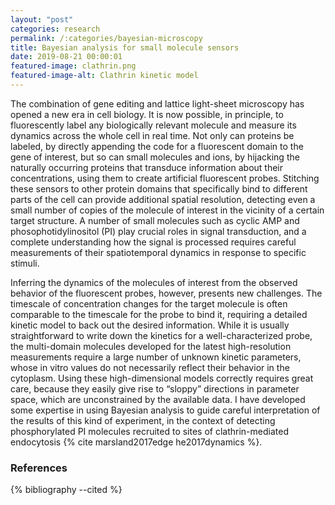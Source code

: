 ```yaml
---
layout: "post"
categories: research
permalink: /:categories/bayesian-microscopy
title: Bayesian analysis for small molecule sensors
date: 2019-08-21 00:00:01
featured-image: clathrin.png
featured-image-alt: Clathrin kinetic model
---
```


The combination of gene editing and lattice light-sheet microscopy has opened a new era in cell biology. It is now possible, in principle, to fluorescently label any biologically relevant molecule and measure its dynamics across the whole cell in real time. Not only can proteins be labeled, by directly appending the code for a fluorescent domain to the gene of interest, but so can small molecules and ions, by hijacking the naturally occurring proteins that transduce information about their concentrations, using them to create artificial fluorescent probes. Stitching these sensors to other protein domains that specifically bind to different parts of the cell can provide additional spatial resolution, detecting even a small number of copies of the molecule of interest in the vicinity of a certain target structure. A number of small molecules such as cyclic AMP and phosophotidylinositol (PI) play crucial roles in signal transduction, and a complete understanding how the signal is processed requires careful measurements of their spatiotemporal dynamics in response to specific stimuli. 

Inferring the dynamics of the molecules of interest from the observed behavior of the fluorescent probes, however, presents new challenges. The timescale of concentration changes for the target molecule is often comparable to the timescale for the probe to bind it, requiring a detailed kinetic model to back out the desired information. While it is usually straightforward to write down the kinetics for a well-characterized probe, the multi-domain molecules developed for the latest high-resolution measurements require a large number of unknown kinetic parameters, whose in vitro values do not necessarily reflect their behavior in the cytoplasm. Using these high-dimensional models correctly requires great care, because they easily give rise to “sloppy” directions in parameter space, which are unconstrained by the available data. I have developed some expertise in using Bayesian analysis to guide careful interpretation of the results of this kind of experiment, in the context of detecting phosphorylated PI molecules recruited to sites of clathrin-mediated endocytosis {% cite marsland2017edge he2017dynamics %}. 

### References

{% bibliography --cited %}
